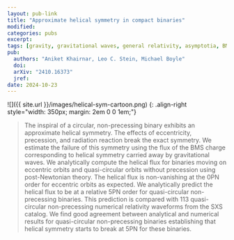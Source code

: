 ```yaml
---
layout: pub-link
title: "Approximate helical symmetry in compact binaries"
modified:
categories: pubs
excerpt:
tags: [gravity, gravitational waves, general relativity, asymptotia, BMS, symmetry, conservation laws, SXS, black holes, numerical relativity]
pub:
  authors: "Aniket Khairnar, Leo C. Stein, Michael Boyle"
  doi:
  arXiv: "2410.16373"
  jref:
date: 2024-10-23
---
```


![]({{ site.url }}/images/helical-sym-cartoon.png)
{: .align-right style="width: 350px; margin: 2em 0 0 1em;"}
> The inspiral of a circular, non-precessing binary exhibits an
> approximate helical symmetry. The effects of eccentricity,
> precession, and radiation reaction break the exact symmetry. We
> estimate the failure of this symmetry using the flux of the BMS
> charge corresponding to helical symmetry carried away by
> gravitational waves. We analytically compute the helical flux for
> binaries moving on eccentric orbits and quasi-circular orbits
> without precession using post-Newtonian theory. The helical flux is
> non-vanishing at the 0PN order for eccentric orbits as expected. We
> analytically predict the helical flux to be at a relative 5PN order
> for quasi-circular non-precessing binaries. This prediction is
> compared with 113 quasi-circular non-precessing numerical relativity
> waveforms from the SXS catalog. We find good agreement between
> analytical and numerical results for quasi-circular non-precessing
> binaries establishing that helical symmetry starts to break at 5PN
> for these binaries.
